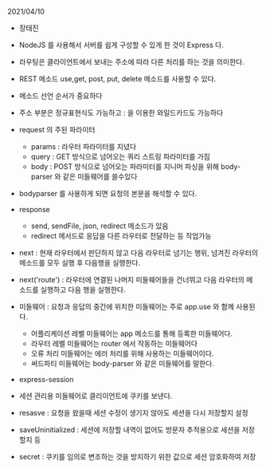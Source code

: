 2021/04/10

- 장태진

- NodeJS 를 사용해서 서버를 쉽게 구성할 수 있게 한 것이 Express 다.
- 라우팅은 클라이언트에서 보내는 주소에 따라 다른 처리를 하는 것을 의미한다.
- REST 메소드 use,get, post, put, delete 메소드를 사용할 수 있다.
- 메소드 선언 순서가 중요하다
- 주소 부분은 정규표현식도 가능하고 : 을 이용한 와일드카드도 가능하다
- request 의 주된 파라미터
	- params : 라우터 파라미터를 지녔다
	- query : GET 방식으로 넘어오는 쿼리 스트링 파라미터를 가짐
	- body : POST 방식으로 넘어오는 파라미터를 지니머 파싱을 위해 body-parser 와 같은 미들웨어를 쓸수있다
- bodyparser 를 사용하게 되면 요청의 본문을 해석할 수 있다.
- response
	- send, sendFile, json, redirect 메소드가 있음
	- redirect 메서드로 응답을 다른 라우터로 전달하는 등 작업가능
- next : 현재 라우터에서 판단하지 않고 다음 라우터로 넘기는 행위, 넘겨진 라우터의 메소드를 모두 실행 후 다음행을 실행한다.
- next('route') : 라우터에 연결된 나머지 미들웨어들을 건너뛰고 다음 라우터의 메소드를 실행하고 다음 행을 실행한다.
- 미들웨어 : 요청과 응답의 중간에 위치한 미들웨어는 주로 app.use 와 함께 사용된다.
	- 어플리케이션 레벨 미들웨어는 app 메소드를 통해 등록한 미들웨어다.
	- 라우터 레벨 미들웨어는 router 에서 작동하는 미들웨어다
	- 오류 처리 미들웨어는 에러 처리를 위해 사용하는 미들웨어이다.
	- 써드파티 미들웨어는 body-parser 와 같은 미들웨어를 말한다.
- express-session
- 세션 관리용 미들웨어로 클리이언트에 쿠키를 보낸다.
- resasve : 요청을 왔을때 세션 수정이 생기지 않아도 세션을 다시 저장할지 설정
- saveUninitialized : 세션에 저장할 내역이 없어도 방문자 추적용으로 세션을 저장할지 등
- secret : 쿠키를 임의로 변조하는 것을 방지하기 위한 값으로 세션 암호화하여 저장
